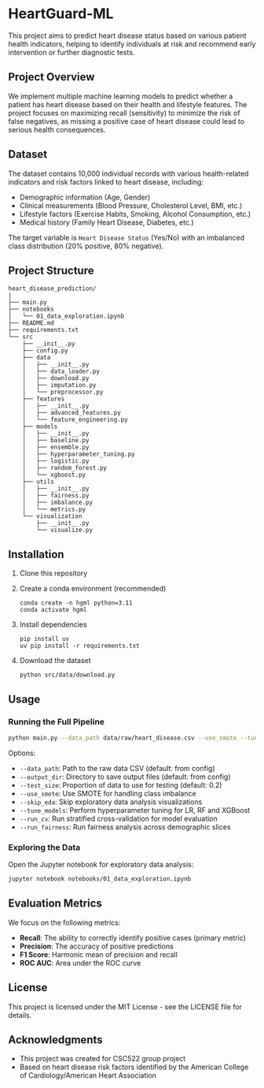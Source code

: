 # HeartGuard-ML

This project aims to predict heart disease status based on various patient health indicators, helping to identify individuals at risk and recommend early intervention or further diagnostic tests.

## Project Overview

We implement multiple machine learning models to predict whether a patient has heart disease based on their health and lifestyle features. The project focuses on maximizing recall (sensitivity) to minimize the risk of false negatives, as missing a positive case of heart disease could lead to serious health consequences.

## Dataset

The dataset contains 10,000 individual records with various health-related indicators and risk factors linked to heart disease, including:

- Demographic information (Age, Gender)
- Clinical measurements (Blood Pressure, Cholesterol Level, BMI, etc.)
- Lifestyle factors (Exercise Habits, Smoking, Alcohol Consumption, etc.)
- Medical history (Family Heart Disease, Diabetes, etc.)

The target variable is `Heart Disease Status` (Yes/No) with an imbalanced class distribution (20% positive, 80% negative).

## Project Structure

```
heart_disease_prediction/
|
├── main.py
├── notebooks
│   └── 01_data_exploration.ipynb
├── README.md
├── requirements.txt
└── src
    ├── __init__.py
    ├── config.py
    ├── data
    │   ├── __init__.py
    │   ├── data_loader.py
    │   ├── download.py
    │   ├── imputation.py
    │   └── preprocessor.py
    ├── features
    │   ├── __init__.py
    │   ├── advanced_features.py
    │   └── feature_engineering.py
    ├── models
    │   ├── __init__.py
    │   ├── baseline.py
    │   ├── ensemble.py
    │   ├── hyperparameter_tuning.py
    │   ├── logistic.py
    │   ├── random_forest.py
    │   └── xgboost.py
    ├── utils
    │   ├── __init__.py
    │   ├── fairness.py
    │   ├── imbalance.py
    │   └── metrics.py
    └── visualization
        ├── __init__.py
        └── visualize.py
```

## Installation

1. Clone this repository
2. Create a conda environment (recommended)
   ```
   conda create -n hgml python=3.11
   conda activate hgml
   ```
3. Install dependencies
   ```
   pip install uv
   uv pip install -r requirements.txt
   ```

4. Download the dataset
   ```
   python src/data/download.py
   ```

## Usage

### Running the Full Pipeline

```bash
python main.py --data_path data/raw/heart_disease.csv --use_smote --tune_models --run_fairness
```

Options:
- `--data_path`: Path to the raw data CSV (default: from config)
- `--output_dir`: Directory to save output files (default: from config)
- `--test_size`: Proportion of data to use for testing (default: 0.2)
- `--use_smote`: Use SMOTE for handling class imbalance
- `--skip_eda`: Skip exploratory data analysis visualizations
- `--tune_models`: Perform hyperparameter tuning for LR, RF and XGBoost
- `--run_cv`: Run stratified cross-validation for model evaluation
- `--run_fairness`: Run fairness analysis across demographic slices

### Exploring the Data

Open the Jupyter notebook for exploratory data analysis:
```bash
jupyter notebook notebooks/01_data_exploration.ipynb
```

## Evaluation Metrics

We focus on the following metrics:

- **Recall**: The ability to correctly identify positive cases (primary metric)
- **Precision**: The accuracy of positive predictions
- **F1 Score**: Harmonic mean of precision and recall
- **ROC AUC**: Area under the ROC curve

## License

This project is licensed under the MIT License - see the LICENSE file for details.

## Acknowledgments

- This project was created for CSC522 group project
- Based on heart disease risk factors identified by the American College of Cardiology/American Heart Association
